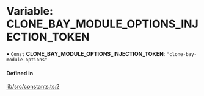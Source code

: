 # Variable: CLONE\_BAY\_MODULE\_OPTIONS\_INJECTION\_TOKEN

• `Const` **CLONE\_BAY\_MODULE\_OPTIONS\_INJECTION\_TOKEN**: ``"clone-bay-module-options"``

#### Defined in

[lib/src/constants.ts:2](https://github.com/joonashak/nestjs-clone-bay/blob/79758ff/lib/src/constants.ts#L2)
